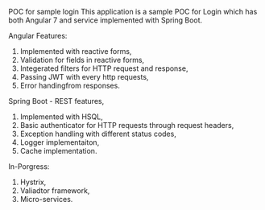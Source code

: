 POC for sample login
This application is a sample POC for Login which has both Angular 7 and service implemented with Spring Boot.

Angular Features:
1. Implemented with reactive forms,
2. Validation for fields in reactive forms,
3. Integerated filters for HTTP request and response,
4. Passing JWT with every http requests,
5. Error handingfrom responses.

Spring Boot - REST features,
1. Implemented with HSQL,
2. Basic authenticator for HTTP requests through request headers,
3. Exception handling with different status codes,
4. Logger implementaiton,
5. Cache implementation.

In-Porgress:
1. Hystrix,
2. Valiadtor framework,
3. Micro-services.

